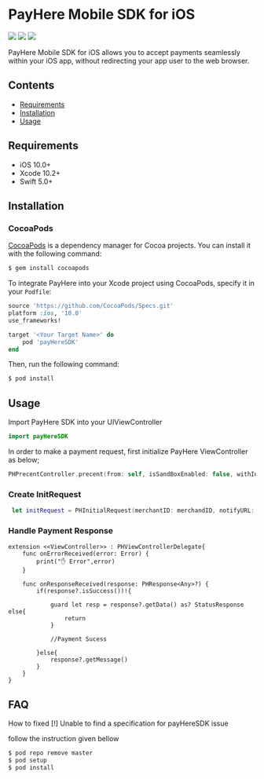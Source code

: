 # PayHere Mobile SDK for iOS
<p>
<a href="https://developer.apple.com/swift"><img src="https://img.shields.io/badge/language-swift5-f48041.svg?style=flat"></a>
<a href="https://developer.apple.com/ios"><img src="https://img.shields.io/badge/platform-iOS%208%2B-blue.svg?style=flat"></a>
<a><img src="https://img.shields.io/badge/CocoaPods-compatible-4BC51D.svg?style=flat"></a>
</p>

PayHere Mobile SDK for iOS allows you to accept payments seamlessly within your iOS app, without redirecting your app user to the web browser.

## Contents
-  [Requirements](#Requirements)
-  [Installation](#Installation)
-  [Usage](#Usage)

## Requirements
- iOS 10.0+
- Xcode 10.2+
- Swift 5.0+

## Installation

### CocoaPods

[CocoaPods](http://cocoapods.org) is a dependency manager for Cocoa projects. You can install it with the following command:

```bash
$ gem install cocoapods
```
To integrate PayHere into your Xcode project using CocoaPods, specify it in your `Podfile`:

```ruby
source 'https://github.com/CocoaPods/Specs.git'
platform :ios, '10.0'
use_frameworks!

target '<Your Target Name>' do
    pod 'payHereSDK'
end
```
Then, run the following command:

```bash
$ pod install
```

## Usage
Import PayHere SDK into your UIViewController 
```swift
import payHereSDK
```
In order to make a payment request, first initialize PayHere ViewController as below;

```swift
PHPrecentController.precent(from: self, isSandBoxEnabled: false, withInitRequest: initRequest!, delegate: self)
```
### Create InitRequest

```swift
 let initRequest = PHInitialRequest(merchantID: merchandID, notifyURL: "", firstName: "Pay", lastName: "Here", email: "test@test.com", phone: "+9477123456", address: "Colombo", city: "Colombo", country: "Sri Lanka", orderID: "001", itemsDescription: "PayHere SDK Sample", itemsMap: [item1,item2], currency: .LKR, amount: 50.00, deliveryAddress: "", deliveryCity: "", deliveryCountry: "", custom1: "custom 01", custom2: "custom 02")
```
### Handle Payment Response

```swifit
extension <<ViewController>> : PHViewControllerDelegate{
    func onErrorReceived(error: Error) {
        print("✋ Error",error)
    }
    
    func onResponseReceived(response: PHResponse<Any>?) {
        if(response?.isSuccess())!{
            
            guard let resp = response?.getData() as? StatusResponse else{
                return
            }
            
            //Payment Sucess
            
        }else{
            response?.getMessage()
        }
    }
}
```

## FAQ

How to fixed [!] Unable to find a specification for payHereSDK issue 

follow the instruction given bellow

```bash
$ pod repo remove master
$ pod setup
$ pod install
```

